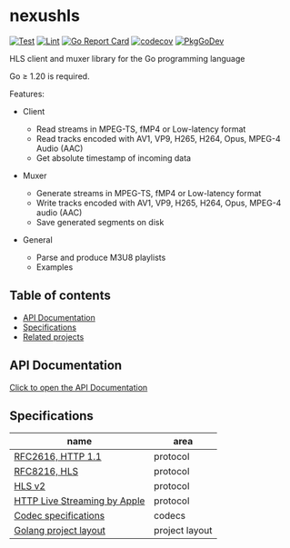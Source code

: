 # nexushls

[![Test](https://github.com/hvantoan/nexushls/workflows/test/badge.svg)](https://github.com/hvantoan/nexushls/actions?query=workflow:test)
[![Lint](https://github.com/hvantoan/nexushls/workflows/lint/badge.svg)](https://github.com/hvantoan/nexushls/actions?query=workflow:lint)
[![Go Report Card](https://goreportcard.com/badge/github.com/hvantoan/nexushls)](https://goreportcard.com/report/github.com/hvantoan/nexushls)
[![codecov](https://codecov.io/gh/hvantoan/nexushls/graph/badge.svg?token=5QMWRM6XUU)](https://codecov.io/gh/hvantoan/nexushls)
[![PkgGoDev](https://pkg.go.dev/badge/github.com/hvantoan/nexushls)](https://pkg.go.dev/github.com/hvantoan/nexushls#pkg-index)

HLS client and muxer library for the Go programming language

Go &ge; 1.20 is required.

Features:

* Client

  * Read streams in MPEG-TS, fMP4 or Low-latency format
  * Read tracks encoded with AV1, VP9, H265, H264, Opus, MPEG-4 Audio (AAC)
  * Get absolute timestamp of incoming data

* Muxer

  * Generate streams in MPEG-TS, fMP4 or Low-latency format
  * Write tracks encoded with AV1, VP9, H265, H264, Opus, MPEG-4 audio (AAC)
  * Save generated segments on disk

* General

  * Parse and produce M3U8 playlists
  * Examples

## Table of contents
* [API Documentation](#api-documentation)
* [Specifications](#specifications)
* [Related projects](#related-projects)

## API Documentation

[Click to open the API Documentation](https://pkg.go.dev/github.com/hvantoan/nexushls#pkg-index)

## Specifications

|name|area|
|----|----|
|[RFC2616, HTTP 1.1](https://datatracker.ietf.org/doc/html/rfc2616)|protocol|
|[RFC8216, HLS](https://datatracker.ietf.org/doc/html/rfc8216)|protocol|
|[HLS v2](https://datatracker.ietf.org/doc/html/draft-pantos-hls-rfc8216bis)|protocol|
|[HTTP Live Streaming by Apple](https://developer.apple.com/documentation/http-live-streaming)|protocol|
|[Codec specifications](https://github.com/bluenviron/mediacommon#specifications)|codecs|
|[Golang project layout](https://github.com/golang-standards/project-layout)|project layout|